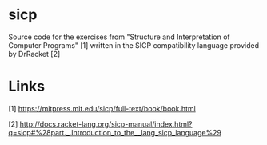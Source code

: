 # sicp

Source code for the exercises from "Structure and Interpretation of Computer Programs" [1] written in the SICP compatibility language provided by DrRacket [2]

# Links

[1] https://mitpress.mit.edu/sicp/full-text/book/book.html

[2] http://docs.racket-lang.org/sicp-manual/index.html?q=sicp#%28part._.Introduction_to_the__lang_sicp_language%29
